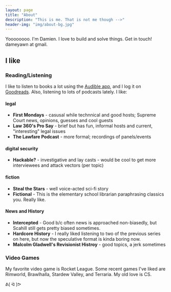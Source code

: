 ```yaml
---
layout: page
title: "About"
description: "This is me. That is not me though -->"
header-img: "img/about-bg.jpg"
---
```


Yoooooooo. I'm Damien. I love to build and solve things. Get in touch! dameyawn at gmail.

## I like

### Reading/Listening
I like to listen to books a lot using the [Audible app](http://www.audible.com/), and I log it on [Goodreads](https://www.goodreads.com/user/show/25809992-damien-sutevski). Also, listening to lots of podcasts lately. I like:

#### legal
* **First Mondays** - casusal while technnical and good hosts; Supreme Court news, opinions, guesses and cool guests
* **Law 360's Pro Say** - brief but has fun, informal hosts and current, "interesting" legal issues
* **The Lawfare Podcast** - more formal; recordings of panels/events

#### digital security
* **Hackable?** - investigative and lay casts - would be cool to get more interviewees and attack vectors (per topic)

#### fiction
* **Steal the Stars** - well voice-acted sci-fi story
* **Fictional** - This is the elementary school librarian paraphrasing classics you. Really like.

#### News and History
* **Intercepted** - Good b/c often news is approached non-biasedly, but Scahill still gets pretty biased sometimes.
* **Hardcore History** - I really liked listening to two of the previous series on here, but now the speculative format is kinda boring now.
* **Malcolm Gladwell's Revisionist Histroy** - good topics, a jerk sometimes

### Video Games

My favorite video game is Rocket League. Some recent games I've liked are Rimworld, Brawlhalla, Stardew Valley, and Terraria. My old love is CS.

ᕕ( ᐛ )ᕗ


